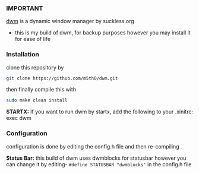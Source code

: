 ### IMPORTANT

[dwm](https://dwm.suckless.org/) is a dynamic window manager by suckless.org

* this is my build of dwm, for backup purposes however you may install it for ease of life

### Installation

clone this repository by 
```bash
git clone https://github.com/m5th0/dwm.git
```
then finally compile this with
```bash
sudo make clean install
```
**STARTX:** If you want to run dwm by startx, add the following to your .xinitrc:
	exec dwm

### Configuration

configuration is done by editing the config.h file and then re-compiling

**Status Bar:** this build of dwm uses dwmblocks for statusbar however you can change it by editing-
```#define STATUSBAR "dwmblocks"```
in the config.h file 

